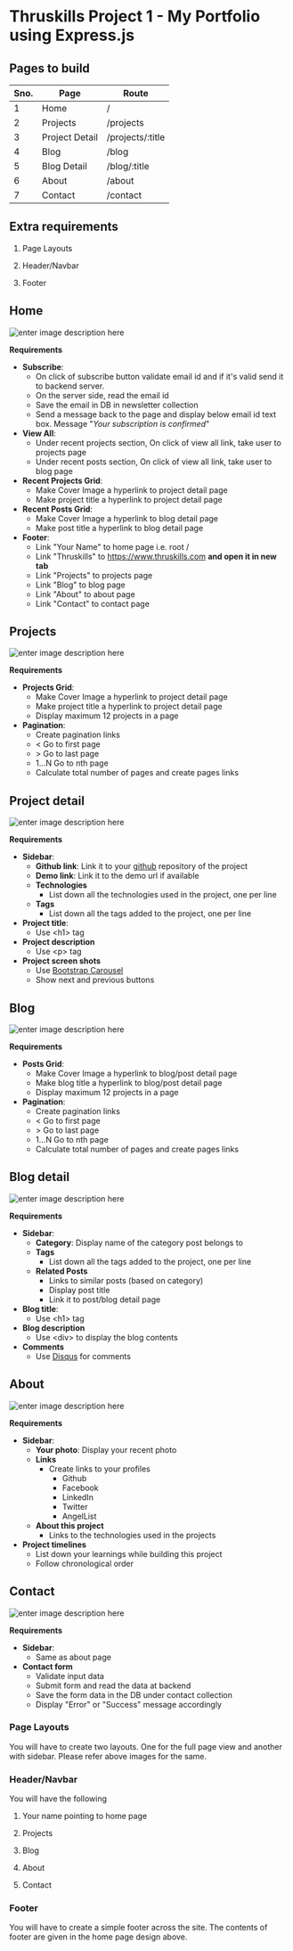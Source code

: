 
# Thruskills Project 1 - My Portfolio using Express.js

  

## Pages to build

  

| Sno. | Page | Route |
|-----------------------|-------------------|---|
| 1 | Home | / |
| 2 | Projects | /projects |
| 3 | Project Detail | /projects/:title |
| 4 | Blog | /blog |
| 5 | Blog Detail | /blog/:title |
| 6 | About | /about |
| 7 | Contact | /contact |

  

## Extra requirements

1. Page Layouts

2. Header/Navbar

3. Footer

  

## Home
![enter image description here](https://thruskills.s3.ap-south-1.amazonaws.com/projects/1-my-portfolio/1-home-page.jpeg)
  
**Requirements**

  - **Subscribe**: 
	  - On click of subscribe button validate email id and if it's valid send it to backend server.
	  - On the server side, read the email id
	  - Save the email in DB in newsletter collection
	  - Send a message back to the page and display below email id text box. Message "*Your subscription is confirmed*"
  - **View All**:
	  - Under recent projects section, On click of view all link, take user to projects page
	 - Under recent posts section, On click of view all link, take user to blog page
 - **Recent Projects Grid**:
	 - Make Cover Image a hyperlink to project detail page
	 - Make project title a hyperlink to project detail page
- **Recent Posts Grid**:
	 - Make Cover Image a hyperlink to blog detail page
	 - Make post title a hyperlink to blog detail page
 - **Footer**:
	  - Link "Your Name" to home page i.e. root /
	  - Link "Thruskills" to https://www.thruskills.com **and open it in new tab**
	  - Link "Projects" to projects page
	  - Link "Blog" to blog page
	  - Link "About" to about page
	  - Link "Contact" to contact page
	  
## Projects
![enter image description here](https://thruskills.s3.ap-south-1.amazonaws.com/projects/1-my-portfolio/2-project-list-page.jpeg)
  
**Requirements**

   - **Projects Grid**:
	 - Make Cover Image a hyperlink to project detail page
	 - Make project title a hyperlink to project detail page
	 - Display maximum 12 projects in a page
 - **Pagination**:
	 - Create pagination links
	 - < Go to first page
	 - \> Go to last page
	 - 1...N Go to nth page
	 - Calculate total number of pages and create pages links

## Project detail
![enter image description here](https://thruskills.s3.ap-south-1.amazonaws.com/projects/1-my-portfolio/3-project-detail-page.jpeg)
  
**Requirements**

   - **Sidebar**:
	 - **Github link**: Link it to your [github](gitgub.com) repository of the project
	 - **Demo link**: Link it to the demo url if available
	 - **Technologies**
		 - List down all the technologies used in the project, one per line
	 - **Tags**
		 - List down all the tags added to the project, one per line
 - **Project title**:
	 - Use <h1\> tag
 - **Project description**
	 - Use <p\> tag
  - **Project screen shots**
	  - Use [Bootstrap Carousel](https://getbootstrap.com/docs/4.0/components/carousel/)
	  - Show next and previous buttons
	  
## Blog
![enter image description here](https://thruskills.s3.ap-south-1.amazonaws.com/projects/1-my-portfolio/4-blog-list-page.jpeg)
  
**Requirements**

   - **Posts Grid**:
	 - Make Cover Image a hyperlink to blog/post detail page
	 - Make blog title a hyperlink to blog/post detail page
	 - Display maximum 12 projects in a page
 - **Pagination**:
	 - Create pagination links
	 - < Go to first page
	 - \> Go to last page
	 - 1...N Go to nth page
	 - Calculate total number of pages and create pages links
	 
## Blog detail
![enter image description here](https://thruskills.s3.ap-south-1.amazonaws.com/projects/1-my-portfolio/5-blog-detail-page.jpeg)
  
**Requirements**

   - **Sidebar**:
	 - **Category**: Display name of the category post belongs to
	 - **Tags**
		 - List down all the tags added to the project, one per line
	 - **Related Posts**
		 - Links to similar posts (based on category)
		 - Display post title
		 - Link it to post/blog detail page
 - **Blog title**:
	 - Use <h1\> tag
 - **Blog description**
	 - Use <div\> to display the blog contents
  - **Comments**
	  - Use [Disqus](https://disqus.com/) for comments
	  
## About
![enter image description here](https://thruskills.s3.ap-south-1.amazonaws.com/projects/1-my-portfolio/6-about-page.jpeg)

  **Requirements**

   - **Sidebar**:
	 - **Your photo**: Display your recent photo
	 - **Links**
		 - Create links to your profiles
			 - Github
			 - Facebook
			 - LinkedIn
			 - Twitter
			 - AngelList
	 - **About this project**
		 - Links to the technologies used in the projects
  - **Project timelines**
	  - List down your learnings while building this project
	  - Follow chronological order

## Contact
![enter image description here](https://thruskills.s3.ap-south-1.amazonaws.com/projects/1-my-portfolio/7-contact-page.jpeg)
  
**Requirements**

   - **Sidebar**:
	 - Same as about page
  - **Contact form**
	  - Validate input data
	  - Submit form and read the data at backend
	  - Save the form data in the DB under contact collection
	  - Display "Error" or "Success" message accordingly
	  
### Page Layouts

You will have to create two layouts. One for the full page view and another with sidebar. Please refer above images for the same.

### Header/Navbar

You will have the following 

1. Your name pointing to home page

2. Projects

3. Blog

4. About

5. Contact


### Footer

You will have to create a simple footer across the site. The contents of footer are given in the home page design above.
